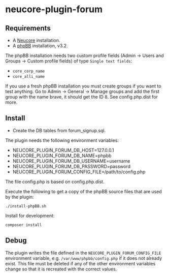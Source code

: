# neucore-plugin-forum

## Requirements

- A [Neucore](https://github.com/bravecollective/neucore) installation. 
- A [phpBB](https://www.phpbb.com/) installation, v3.2.

The phpBB installation needs two custom profile fields (Admin -> Users and Groups -> Custom profile fields)
of type `Single text fields`:
- `core_corp_name`
- `core_alli_name`

If you use a fresh phpBB installation you must create groups if you want to test anything. 
Go to Admin -> General -> Manage groups and add the first group with the name brave, it should 
get the ID 8. See config.php.dist for more.

## Install

- Create the DB tables from forum_signup.sql.

The plugin needs the following environment variables:
- NEUCORE_PLUGIN_FORUM_DB_HOST=127.0.0.1
- NEUCORE_PLUGIN_FORUM_DB_NAME=phpbb
- NEUCORE_PLUGIN_FORUM_DB_USERNAME=username
- NEUCORE_PLUGIN_FORUM_DB_PASSWORD=password
- NEUCORE_PLUGIN_FORUM_CONFIG_FILE=/path/to/config.php

The file config.php is based on config.php.dist.

Execute the following to get a copy of the phpBB source files that are used by the plugin:
```shell
./install-phpBB.sh
```

Install for development:
```shell
composer install
```

## Debug

The plugin writes the file defined in the `NEUCORE_PLUGIN_FORUM_CONFIG_FILE` environment variable, e.g.
`/var/www/phpbb/config.php` if it does not already exist. This file must be deleted if any of the other 
environment variables change so that it is recreated with the correct values.
